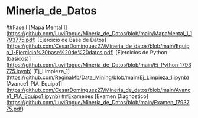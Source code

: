 # Mineria_de_Datos
##Fase I
[Mapa Mental I] (https://github.com/LuviRogue/Mineria_de_Datos/blob/main/MapaMental_1_1793775.pdf)
[Ejercicio de  Base de Datos] (https://github.com/CesarDominguez27/Mineria_de_datos/blob/main/Equipo_1-Ejercicio%20base%20de%20datos.pdf)
[Ejercicios de Python (basicos)] (https://github.com/LuviRogue/Mineria_de_Datos/blob/main/Ej_Python_1793775.ipynb)
[Ej_Limpieza_1] (https://github.com/ReginaMb/Data_Mining/blob/main/Ej_Limpieza_1.ipynb)
[Avance1_PIA_Equipo1] (https://github.com/CesarDominguez27/Mineria_de_datos/blob/main/Avance1_PIA_Equipo1.ipynb)
##Examenes
[Examen Diagnostico] (https://github.com/LuviRogue/Mineria_de_Datos/blob/main/Examen_1793775.pdf)
